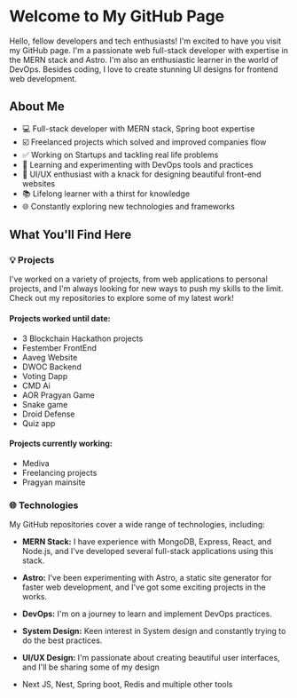 # Welcome to My GitHub Page


Hello, fellow developers and tech enthusiasts! I'm excited to have you visit my GitHub page. I'm a passionate web full-stack developer with expertise in the MERN stack and Astro. I'm also an enthusiastic learner in the world of DevOps. Besides coding, I love to create stunning UI designs for frontend web development.

## About Me

- 💻 Full-stack developer with MERN stack, Spring boot expertise
- ☑️ Freelanced projects which solved and improved companies flow
- ✅ Working on Startups and tackling real life problems
- 🚀 Learning and experimenting with DevOps tools and practices
- 🎨 UI/UX enthusiast with a knack for designing beautiful front-end websites
- 📚 Lifelong learner with a thirst for knowledge
- 🌐 Constantly exploring new technologies and frameworks



## What You'll Find Here

### 💡 Projects

I've worked on a variety of projects, from web applications to personal projects, and I'm always looking for new ways to push my skills to the limit. Check out my repositories to explore some of my latest work!

#### Projects worked until date:
- 3 Blockchain Hackathon projects 
- Festember FrontEnd
- Aaveg Website
- DWOC Backend
- Voting Dapp
- CMD Ai
- AOR Pragyan Game
- Snake game
- Droid Defense
- Quiz app
  
#### Projects currently working:
- Mediva 
- Freelancing projects
- Pragyan mainsite


### 🌐 Technologies

My GitHub repositories cover a wide range of technologies, including:

- **MERN Stack:** I have experience with MongoDB, Express, React, and Node.js, and I've developed several full-stack applications using this stack.

- **Astro:** I've been experimenting with Astro, a static site generator for faster web development, and I've got some exciting projects in the works.

- **DevOps:** I'm on a journey to learn and implement DevOps practices.
- **System Design:** Keen interest in System design and constantly trying to do the best practices.
- **UI/UX Design:** I'm passionate about creating beautiful user interfaces, and I'll be sharing some of my design
- Next JS, Nest, Spring boot, Redis and multiple other tools
